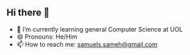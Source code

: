 ## Hi there 👋
- 🌱 I’m currently learning general Computer Science at UOL
- 😄 Pronouns: He/Him
- 📫 How to reach me: samuels.sameh@gmail.com

<!--
**Samuel611S/Samuel611S** is a ✨ _special_ ✨ repository because its `README.md` (this file) appears on your GitHub profile.

Here are some ideas to get you started:

- 🔭 I’m currently working on ...
- 🌱 I’m currently learning ...
- 👯 I’m looking to collaborate on ...
- 🤔 I’m looking for help with ...
- 💬 Ask me about ...
- 📫 How to reach me: ...
- 😄 Pronouns: ...
- ⚡ Fun fact: ...
-->
